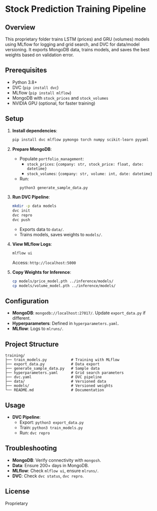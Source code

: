 # Stock Prediction Training Pipeline

## Overview
This proprietary folder trains LSTM (prices) and GRU (volumes) models using MLflow for logging and grid search, and DVC for data/model versioning. It exports MongoDB data, trains models, and saves the best weights based on validation error.

## Prerequisites
- Python 3.8+
- DVC (`pip install dvc`)
- MLflow (`pip install mlflow`)
- MongoDB with `stock_prices` and `stock_volumes`
- NVIDIA GPU (optional, for faster training)

## Setup
1. **Install dependencies**:
   ```bash
   pip install dvc mlflow pymongo torch numpy scikit-learn pyyaml
   ```

2. **Prepare MongoDB**:
   - Populate `portfolio_management`:
     - `stock_prices`: `{company: str, stock_price: float, date: datetime}`
     - `stock_volumes`: `{company: str, volume: int, date: datetime}`
   - Run:
     ```bash
     python3 generate_sample_data.py
     ```

3. **Run DVC Pipeline**:
   ```bash
   mkdir -p data models
   dvc init
   dvc repro
   dvc push
   ```
   - Exports data to `data/`.
   - Trains models, saves weights to `models/`.

4. **View MLflow Logs**:
   ```bash
   mlflow ui
   ```
   Access: `http://localhost:5000`

5. **Copy Weights for Inference**:
   ```bash
   cp models/price_model.pth ../inference/models/
   cp models/volume_model.pth ../inference/models/
   ```

## Configuration
- **MongoDB**: `mongodb://localhost:27017/`. Update `export_data.py` if different.
- **Hyperparameters**: Defined in `hyperparameters.yaml`.
- **MLflow**: Logs to `mlruns/`.

## Project Structure
```
training/
├── train_models.py           # Training with MLflow
├── export_data.py            # Data export
├── generate_sample_data.py   # Sample data
├── hyperparameters.yaml      # Grid search parameters
├── dvc.yaml                  # DVC pipeline
├── data/                     # Versioned data
├── models/                   # Versioned weights
└── README.md                 # Documentation
```

## Usage
- **DVC Pipeline**:
  - Export: `python3 export_data.py`
  - Train: `python3 train_models.py`
  - Run: `dvc repro`

## Troubleshooting
- **MongoDB**: Verify connectivity with `mongosh`.
- **Data**: Ensure 200+ days in MongoDB.
- **MLflow**: Check `mlflow ui`, ensure `mlruns/`.
- **DVC**: Check `dvc status`, `dvc repro`.

## License
Proprietary